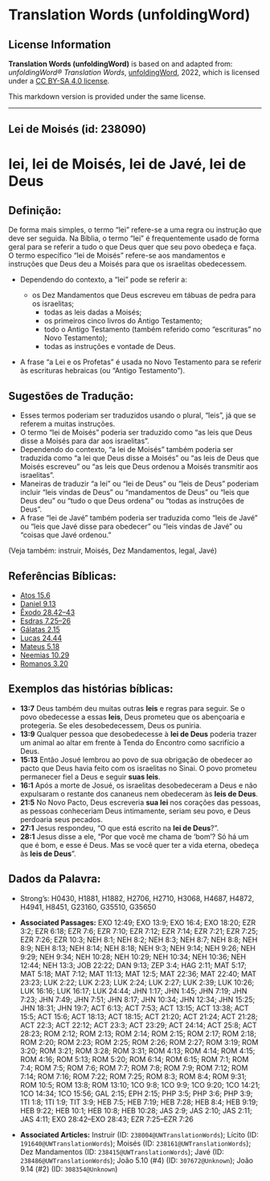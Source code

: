# Translation Words (unfoldingWord)

## License Information

**Translation Words (unfoldingWord)** is based on and adapted from: _unfoldingWord® Translation Words_, [unfoldingWord](https://unfoldingword.org/utw), 2022, which is licensed under a [CC BY-SA 4.0 license](https://creativecommons.org/licenses/by-sa/4.0/legalcode.en).

This markdown version is provided under the same license.



--------------------------------

## Lei de Moisés (id: 238090)

lei, lei de Moisés, lei de Javé, lei de Deus
============================================

Definição:
----------

De forma mais simples, o termo “lei” refere\-se a uma regra ou instrução que deve ser seguida. Na Bíblia, o termo “lei” é frequentemente usado de forma geral para se referir a tudo o que Deus quer que seu povo obedeça e faça. O termo específico “lei de Moisés” refere\-se aos mandamentos e instruções que Deus deu a Moisés para que os israelitas obedecessem.

* Dependendo do contexto, a “lei” pode se referir a:

    + os Dez Mandamentos que Deus escreveu em tábuas de pedra para os israelitas;
        + todas as leis dadas a Moisés;
        + os primeiros cinco livros do Antigo Testamento;
        + todo o Antigo Testamento (também referido como “escrituras” no Novo Testamento);
        + todas as instruções e vontade de Deus.
* A frase “a Lei e os Profetas” é usada no Novo Testamento para se referir às escrituras hebraicas (ou “Antigo Testamento”).

Sugestões de Tradução:
----------------------

* Esses termos poderiam ser traduzidos usando o plural, “leis”, já que se referem a muitas instruções.
* O termo “lei de Moisés” poderia ser traduzido como “as leis que Deus disse a Moisés para dar aos israelitas”.
* Dependendo do contexto, “a lei de Moisés” também poderia ser traduzida como “a lei que Deus disse a Moisés” ou “as leis de Deus que Moisés escreveu” ou “as leis que Deus ordenou a Moisés transmitir aos israelitas”.
* Maneiras de traduzir “a lei” ou “lei de Deus” ou “leis de Deus” poderiam incluir “leis vindas de Deus” ou “mandamentos de Deus” ou “leis que Deus deu” ou “tudo o que Deus ordena” ou “todas as instruções de Deus”.
* A frase “lei de Javé” também poderia ser traduzida como “leis de Javé” ou “leis que Javé disse para obedecer” ou “leis vindas de Javé” ou “coisas que Javé ordenou.”

(Veja também: instruir, Moisés, Dez Mandamentos, legal, Javé)

Referências Bíblicas:
---------------------

* [Atos 15\.6](https://ref.ly/Acts15:6)
* [Daniel 9\.13](https://ref.ly/Dan9:13)
* [Êxodo 28\.42–43](https://ref.ly/Exod28:42-Exod28:43)
* [Esdras 7\.25–26](https://ref.ly/Ezra7:25-Ezra7:26)
* [Gálatas 2\.15](https://ref.ly/Gal2:15)
* [Lucas 24\.44](https://ref.ly/Luke24:44)
* [Mateus 5\.18](https://ref.ly/Matt5:18)
* [Neemias 10\.29](https://ref.ly/Neh10:29)
* [Romanos 3\.20](https://ref.ly/Rom3:20)

Exemplos das histórias bíblicas:
--------------------------------

* **13:7** Deus também deu muitas outras **leis** e regras para seguir. Se o povo obedecesse a essas **leis**, Deus prometeu que os abençoaria e protegeria. Se eles desobedecessem, Deus os puniria.
* **13:9** Qualquer pessoa que desobedecesse à **lei de Deus** poderia trazer um animal ao altar em frente à Tenda do Encontro como sacrifício a Deus.
* **15:13** Então Josué lembrou ao povo de sua obrigação de obedecer ao pacto que Deus havia feito com os israelitas no Sinai. O povo prometeu permanecer fiel a Deus e seguir **suas leis**.
* **16:1** Após a morte de Josué, os israelitas desobedeceram a Deus e não expulsaram o restante dos cananeus nem obedeceram às **leis de Deus**.
* **21:5** No Novo Pacto, Deus escreveria **sua lei** nos corações das pessoas, as pessoas conheceriam Deus intimamente, seriam seu povo, e Deus perdoaria seus pecados.
* **27:1** Jesus respondeu, “O que está escrito na **lei de Deus**?”.
* **28:1** Jesus disse a ele, “Por que você me chama de ‘bom’? Só há um que é bom, e esse é Deus. Mas se você quer ter a vida eterna, obedeça às **leis de Deus**”.

Dados da Palavra:
-----------------

* Strong’s: H0430, H1881, H1882, H2706, H2710, H3068, H4687, H4872, H4941, H8451, G23160, G35510, G35650

* **Associated Passages:** EXO 12:49; EXO 13:9; EXO 16:4; EXO 18:20; EZR 3:2; EZR 6:18; EZR 7:6; EZR 7:10; EZR 7:12; EZR 7:14; EZR 7:21; EZR 7:25; EZR 7:26; EZR 10:3; NEH 8:1; NEH 8:2; NEH 8:3; NEH 8:7; NEH 8:8; NEH 8:9; NEH 8:13; NEH 8:14; NEH 8:18; NEH 9:3; NEH 9:14; NEH 9:26; NEH 9:29; NEH 9:34; NEH 10:28; NEH 10:29; NEH 10:34; NEH 10:36; NEH 12:44; NEH 13:3; JOB 22:22; DAN 9:13; ZEP 3:4; HAG 2:11; MAT 5:17; MAT 5:18; MAT 7:12; MAT 11:13; MAT 12:5; MAT 22:36; MAT 22:40; MAT 23:23; LUK 2:22; LUK 2:23; LUK 2:24; LUK 2:27; LUK 2:39; LUK 10:26; LUK 16:16; LUK 16:17; LUK 24:44; JHN 1:17; JHN 1:45; JHN 7:19; JHN 7:23; JHN 7:49; JHN 7:51; JHN 8:17; JHN 10:34; JHN 12:34; JHN 15:25; JHN 18:31; JHN 19:7; ACT 6:13; ACT 7:53; ACT 13:15; ACT 13:38; ACT 15:5; ACT 15:6; ACT 18:13; ACT 18:15; ACT 21:20; ACT 21:24; ACT 21:28; ACT 22:3; ACT 22:12; ACT 23:3; ACT 23:29; ACT 24:14; ACT 25:8; ACT 28:23; ROM 2:12; ROM 2:13; ROM 2:14; ROM 2:15; ROM 2:17; ROM 2:18; ROM 2:20; ROM 2:23; ROM 2:25; ROM 2:26; ROM 2:27; ROM 3:19; ROM 3:20; ROM 3:21; ROM 3:28; ROM 3:31; ROM 4:13; ROM 4:14; ROM 4:15; ROM 4:16; ROM 5:13; ROM 5:20; ROM 6:14; ROM 6:15; ROM 7:1; ROM 7:4; ROM 7:5; ROM 7:6; ROM 7:7; ROM 7:8; ROM 7:9; ROM 7:12; ROM 7:14; ROM 7:16; ROM 7:22; ROM 7:25; ROM 8:3; ROM 8:4; ROM 9:31; ROM 10:5; ROM 13:8; ROM 13:10; 1CO 9:8; 1CO 9:9; 1CO 9:20; 1CO 14:21; 1CO 14:34; 1CO 15:56; GAL 2:15; EPH 2:15; PHP 3:5; PHP 3:6; PHP 3:9; 1TI 1:8; 1TI 1:9; TIT 3:9; HEB 7:5; HEB 7:19; HEB 7:28; HEB 8:4; HEB 9:19; HEB 9:22; HEB 10:1; HEB 10:8; HEB 10:28; JAS 2:9; JAS 2:10; JAS 2:11; JAS 4:11; EXO 28:42–EXO 28:43; EZR 7:25–EZR 7:26
* **Associated Articles:** Instruir (ID: `238004@UWTranslationWords`); Lícito (ID: `191640@UWTranslationWords`); Moisés (ID: `238161@UWTranslationWords`); Dez Mandamentos (ID: `238415@UWTranslationWords`); Javé (ID: `238486@UWTranslationWords`); João 5.10 (#4) (ID: `307672@Unknown`); João 9.14 (#2) (ID: `308354@Unknown`)

